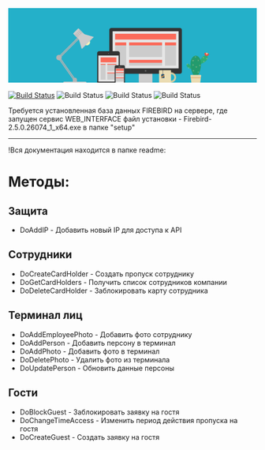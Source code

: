 <img src="web_rum_img.png" alt="Описание изображения" width="600">

[![Build Status](https://img.shields.io/badge/python-3.9-green)](https://www.python.org/downloads/) ![Build Status](https://img.shields.io/badge/Flask-2.0.3-red) ![Build Status](https://img.shields.io/badge/PyMySQL-1.1.1-orange) ![Build Status](https://img.shields.io/badge/Firebird_DB-2.5.0-red)


Требуется установленная база данных FIREBIRD на сервере, где запущен сервис WEB_INTERFACE
файл установки - Firebird-2.5.0.26074_1_x64.exe в папке "setup"

------------------------------------------------------
!Вся документация находится в папке readme:
# Методы:
## Защита
+ DoAddIP - Добавить новый IP для доступа к API

## Сотрудники
+ DoCreateCardHolder - Создать пропуск сотруднику
+ DoGetCardHolders - Получить список сотрудников компании
+ DoDeleteCardHolder - Заблокировать карту сотрудника

## Терминал лиц
+ DoAddEmployeePhoto - Добавить фото сотруднику
+ DoAddPerson - Добавить персону в терминал
+ DoAddPhoto - Добавить фото в терминал
+ DoDeletePhoto - Удалить фото из терминала
+ DoUpdatePerson - Обновить данные персоны

## Гости
+ DoBlockGuest - Заблокировать заявку на гостя
+ DoChangeTimeAccess - Изменить период действия пропуска на гостя
+ DoCreateGuest - Создать заявку на гостя
